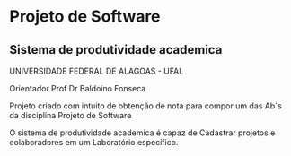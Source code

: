 # Projeto de Software
## Sistema de produtividade academica
  
<p>UNIVERSIDADE FEDERAL DE ALAGOAS - UFAL<p>

<p>Orientador Prof Dr Baldoino Fonseca<p>
  
<p>Projeto criado com intuito de obtenção de nota para compor um das Ab´s da disciplina Projeto de Software<p>
  
 <p>O sistema de produtividade academica é capaz de Cadastrar projetos e colaboradores em um Laboratório específico.<p>
